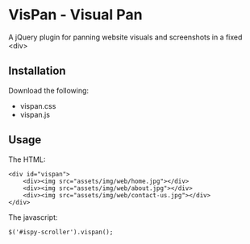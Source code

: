 # VisPan - Visual Pan

A jQuery plugin for panning website visuals and screenshots in a fixed &lt;div&gt;

## Installation

Download the following:

- vispan.css
- vispan.js

## Usage

The HTML:

```
<div id="vispan">
	<div><img src="assets/img/web/home.jpg"></div>
	<div><img src="assets/img/web/about.jpg"></div>
	<div><img src="assets/img/web/contact-us.jpg"></div>
</div>
```

The javascript:

```
$('#ispy-scroller').vispan();
```